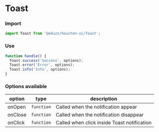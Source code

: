 # Toast

### Import

```js
import Toast from '@eduzz/houston-ui/Toast';
```

### Use

```jsx
function handle() {
  Toast.success('Success', options);
  Toast.error('Error', options);
  Toast.info('Info', options);
}
```

### Options available

| option | type | description |
| ------ | ---- | ----------- |
| onOpen | `function` | Called when the notification appear |
| onClose | `function` | Called when the notification disappear |
| onClick | `function` | Called when click inside Toast notification |
